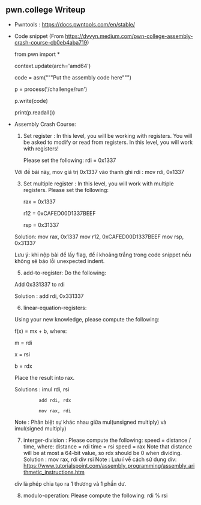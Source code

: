 ## pwn.college Writeup 
- Pwntools : https://docs.pwntools.com/en/stable/
  
+ Code snippet (From https://dvvyn.medium.com/pwn-college-assembly-crash-course-cb0eb4aba719)
  
  from pwn import *
  
  context.update(arch='amd64')
  
  code = asm("""Put the assembly code here""")
  
  p = process('/challenge/run')
  
  p.write(code)
  
  print(p.readall())

  
- Assembly Crash Course:
   1. Set register : In this level, you will be working with registers. You will be asked to modify or read from registers.
      In this level, you will work with registers!

      Please set the following: rdi = 0x1337

   Với đề bài này, mov giá trị 0x1337 vào thanh ghi rdi : mov rdi, 0x1337
  
   3. Set multiple register : In this level, you will work with multiple registers. Please set the following:
  
      rax = 0x1337
      
      r12 = 0xCAFED00D1337BEEF
      
      rsp = 0x31337
      
   Solution: mov rax, 0x1337
             mov r12, 0xCAFED00D1337BEEF
             mov rsp, 0x31337
  
   Lưu ý: khi nộp bài để lấy flag, để í khoảng trắng trong code snippet nếu không sẽ báo lỗi unexpected indent.
  
   5. add-to-register:
     Do the following:

   Add 0x331337 to rdi
  
   Solution : add rdi, 0x331337
  
   6. linear-equation-registers:

   Using your new knowledge, please compute the following:
  
   f(x) = mx + b, where:
  
   m = rdi
  
   x = rsi
  
   b = rdx
  
   Place the result into rax.
  
   Solutions :
               imul rdi, rsi
  
               add rdi, rdx
  
               mov rax, rdi 
   Note : Phân biệt sự khác nhau giữa mul(unsigned multiply) và imul(signed multiply)
  
   7. interger-division : Please compute the following:
   speed = distance / time, where:
   distance = rdi
   time = rsi
   speed = rax
   Note that distance will be at most a 64-bit value, so rdx should be 0 when dividing.
   Solution : mov rax, rdi
              div rsi
   Note : Lưu í về cách sử dụng div:   
   https://www.tutorialspoint.com/assembly_programming/assembly_arithmetic_instructions.htm

   div là phép chia tạo ra 1 thương và 1 phần dư.

   8. modulo-operation: Please compute the following: rdi % rsi

   


